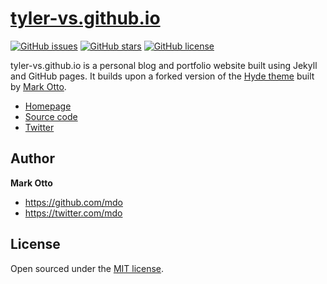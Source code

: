 # [tyler-vs.github.io](https://tylervanschaick.com)

[![GitHub issues](https://img.shields.io/github/issues/tyler-vs/tyler-vs.github.io)](https://github.com/tyler-vs/tyler-vs.github.io/issues)
[![GitHub stars](https://img.shields.io/github/stars/tyler-vs/tyler-vs.github.io)](https://github.com/tyler-vs/tyler-vs.github.io/stargazers)
[![GitHub license](https://img.shields.io/github/license/tyler-vs/tyler-vs.github.io)](https://github.com/tyler-vs/tyler-vs.github.io/blob/master/LICENSE.md)

tyler-vs.github.io is a personal blog and portfolio website built using Jekyll and GitHub pages. It builds upon a forked version of the [Hyde theme](https://github.com/poole/hyde) built by [Mark Otto](https://github.com/mdo).

- [Homepage](https://tylervanschaick.com/)
- [Source code](https://github.com/tyler-vs/tyler-vs.github.io)
- [Twitter](https://twitter.com/tylervanschaick)

## Author

**Mark Otto**
- <https://github.com/mdo>
- <https://twitter.com/mdo>

## License

Open sourced under the [MIT license](LICENSE.md).
